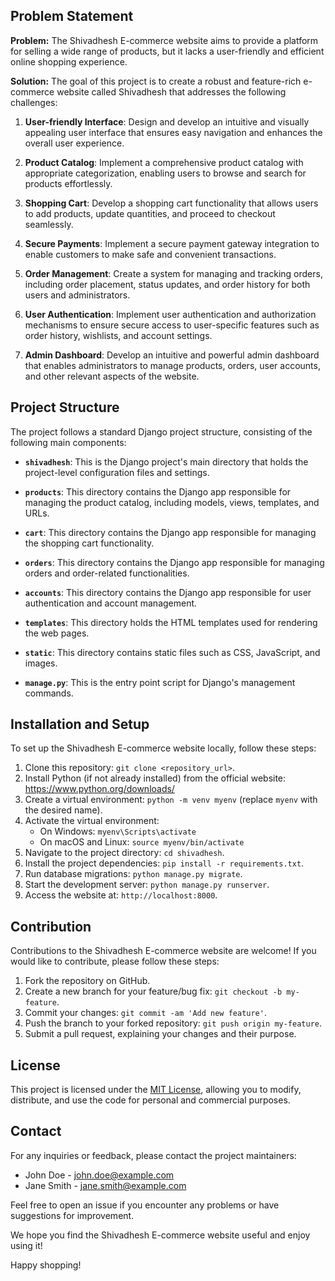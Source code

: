## Problem Statement

**Problem:** The Shivadhesh E-commerce website aims to provide a platform for selling a wide range of products, but it lacks a user-friendly and efficient online shopping experience.

**Solution:** The goal of this project is to create a robust and feature-rich e-commerce website called Shivadhesh that addresses the following challenges:

1. **User-friendly Interface**: Design and develop an intuitive and visually appealing user interface that ensures easy navigation and enhances the overall user experience.

2. **Product Catalog**: Implement a comprehensive product catalog with appropriate categorization, enabling users to browse and search for products effortlessly.

3. **Shopping Cart**: Develop a shopping cart functionality that allows users to add products, update quantities, and proceed to checkout seamlessly.

4. **Secure Payments**: Implement a secure payment gateway integration to enable customers to make safe and convenient transactions.

5. **Order Management**: Create a system for managing and tracking orders, including order placement, status updates, and order history for both users and administrators.

6. **User Authentication**: Implement user authentication and authorization mechanisms to ensure secure access to user-specific features such as order history, wishlists, and account settings.

7. **Admin Dashboard**: Develop an intuitive and powerful admin dashboard that enables administrators to manage products, orders, user accounts, and other relevant aspects of the website.

## Project Structure

The project follows a standard Django project structure, consisting of the following main components:

- **`shivadhesh`**: This is the Django project's main directory that holds the project-level configuration files and settings.

- **`products`**: This directory contains the Django app responsible for managing the product catalog, including models, views, templates, and URLs.

- **`cart`**: This directory contains the Django app responsible for managing the shopping cart functionality.

- **`orders`**: This directory contains the Django app responsible for managing orders and order-related functionalities.

- **`accounts`**: This directory contains the Django app responsible for user authentication and account management.

- **`templates`**: This directory holds the HTML templates used for rendering the web pages.

- **`static`**: This directory contains static files such as CSS, JavaScript, and images.

- **`manage.py`**: This is the entry point script for Django's management commands.

## Installation and Setup

To set up the Shivadhesh E-commerce website locally, follow these steps:

1. Clone this repository: `git clone <repository_url>`.
2. Install Python (if not already installed) from the official website: https://www.python.org/downloads/
3. Create a virtual environment: `python -m venv myenv` (replace `myenv` with the desired name).
4. Activate the virtual environment:
   - On Windows: `myenv\Scripts\activate`
   - On macOS and Linux: `source myenv/bin/activate`
5. Navigate to the project directory: `cd shivadhesh`.
6. Install the project dependencies: `pip install -r requirements.txt`.
7. Run database migrations: `python manage.py migrate`.
8. Start the development server: `python manage.py runserver`.
9. Access the website at: `http://localhost:8000`.

## Contribution

Contributions to the Shivadhesh E-commerce website are welcome! If you would like to contribute, please follow these steps:

1. Fork the repository on GitHub.
2. Create a new branch for your feature/bug fix: `git checkout -b my-feature`.
3. Commit your changes: `git commit -am 'Add new feature'`.
4. Push the branch to your forked repository: `git push origin my-feature`.
5. Submit a pull request, explaining your changes and their purpose.

## License

This project is licensed under the [MIT License](LICENSE), allowing you to modify, distribute, and use the code for personal and commercial purposes.

## Contact

For any inquiries or feedback, please contact the project maintainers:

- John Doe - john.doe@example.com
- Jane Smith - jane.smith@example.com

Feel free to open an issue if you encounter any problems or have suggestions for improvement.

We hope you find the Shivadhesh E-commerce website useful and enjoy using it!

Happy shopping!

